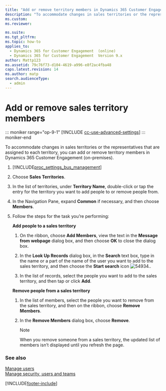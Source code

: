 ```yaml
---
title: "Add or remove territory members in Dynamics 365 Customer Engagement (on-premises)"
description: "To accommodate changes in sales territories or the representatives that are assigned to them, follow these steps to add or remove sales territory members."
ms.custom: 
ms.reviewer: 

ms.suite: 
ms.tgt_pltfrm: 
ms.topic: how-to
applies_to: 
  - Dynamics 365 for Customer Engagement  (online)
  - Dynamics 365 for Customer Engagement  Version 9.x
author: Mattp123
ms.assetid: 79c76f73-d104-4619-a996-e8f2ac4fba48
caps.latest.revision: 14
ms.author: matp
search.audienceType: 
  - admin
---
```

# Add or remove sales territory members

::: moniker range="op-9-1"
[!INCLUDE [cc-use-advanced-settings](../includes/cc-use-advanced-settings.md)]
::: moniker-end

To accommodate changes in sales territories or the representatives that are assigned to each territory, you can add or remove territory members in Dynamics 365 Customer Engagement (on-premises).  
  
1. [!INCLUDE[proc_settings_bus_management](../includes/proc-settings-bus-management.md)]  
  
2. Choose **Sales Territories**.  
  
3. In the list of territories, under **Territory Name**, double-click or tap the entry for the territory you want to add people to or remove people from.  
  
4. In the Navigation Pane, expand **Common** if necessary, and then choose **Members**.  
  
5. Follow the steps for the task you’re performing:  
  
   **Add people to a sales territory**  
  
   1.  On the ribbon, choose **Add Members**, view the text in the **Message from webpage** dialog box, and then choose **OK** to close the dialog box.  
  
   2.  In the **Look Up Records** dialog box, in the **Search** text box, type in the name or a part of the name of the user you want to add to the sales territory, and then choose the **Start search** icon ![54934.](../admin/media/search-button.png "54934").  
  
   3.  In the list of records, select the people you want to add to the sales territory, and then tap or click **Add**.  
  
   **Remove people from a sales territory**  
  
   1.  In the list of members, select the people you want to remove from the sales territory, and then on the ribbon, choose **Remove Members**.  
  
   2.  In the **Remove Members** dialog box, choose **Remove**.  
  
       > [!NOTE]
       >  When you remove someone from a sales territory, the updated list of members isn’t displayed until you refresh the page.  
  
### See also  
 [Manage users](../admin/create-users-assign-online-security-roles.md)   
 [Manage security, users and teams](../admin/manage-security-users-and-teams.md)


[!INCLUDE[footer-include](../../../includes/footer-banner.md)]
